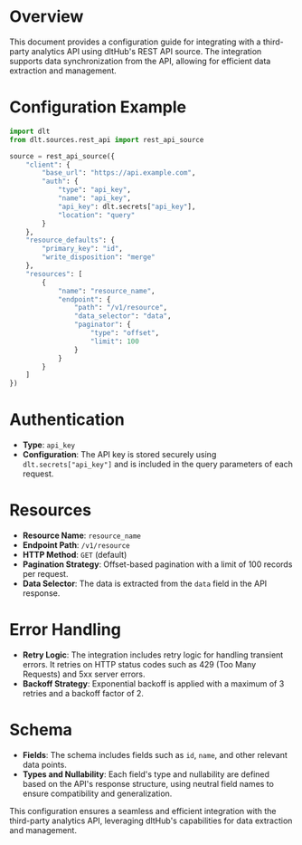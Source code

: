 # Overview

This document provides a configuration guide for integrating with a third-party analytics API using dltHub's REST API source. The integration supports data synchronization from the API, allowing for efficient data extraction and management.

# Configuration Example

```python
import dlt
from dlt.sources.rest_api import rest_api_source

source = rest_api_source({
    "client": {
        "base_url": "https://api.example.com",
        "auth": {
            "type": "api_key",
            "name": "api_key",
            "api_key": dlt.secrets["api_key"],
            "location": "query"
        }
    },
    "resource_defaults": {
        "primary_key": "id",
        "write_disposition": "merge"
    },
    "resources": [
        {
            "name": "resource_name",
            "endpoint": {
                "path": "/v1/resource",
                "data_selector": "data",
                "paginator": {
                    "type": "offset",
                    "limit": 100
                }
            }
        }
    ]
})
```

# Authentication

- **Type**: `api_key`
- **Configuration**: The API key is stored securely using `dlt.secrets["api_key"]` and is included in the query parameters of each request.

# Resources

- **Resource Name**: `resource_name`
- **Endpoint Path**: `/v1/resource`
- **HTTP Method**: `GET` (default)
- **Pagination Strategy**: Offset-based pagination with a limit of 100 records per request.
- **Data Selector**: The data is extracted from the `data` field in the API response.

# Error Handling

- **Retry Logic**: The integration includes retry logic for handling transient errors. It retries on HTTP status codes such as 429 (Too Many Requests) and 5xx server errors.
- **Backoff Strategy**: Exponential backoff is applied with a maximum of 3 retries and a backoff factor of 2.

# Schema

- **Fields**: The schema includes fields such as `id`, `name`, and other relevant data points.
- **Types and Nullability**: Each field's type and nullability are defined based on the API's response structure, using neutral field names to ensure compatibility and generalization.

This configuration ensures a seamless and efficient integration with the third-party analytics API, leveraging dltHub's capabilities for data extraction and management.